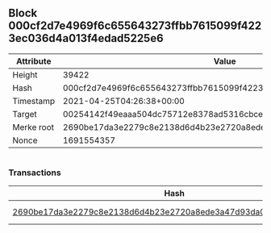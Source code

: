 ## Block 000cf2d7e4969f6c655643273ffbb7615099f4223ec036d4a013f4edad5225e6

Attribute | Value
--- | ---
Height | 39422
Hash | 000cf2d7e4969f6c655643273ffbb7615099f4223ec036d4a013f4edad5225e6
Timestamp | 2021-04-25T04:26:38+00:00
Target | 00254142f49eaaa504dc75712e8378ad5316cbcead634704b3734b6271167cc4
Merke root | 2690be17da3e2279c8e2138d6d4b23e2720a8ede3a47d93da0ca9310c60119d1
Nonce | 1691554357

```

```

### Transactions

Hash | Amount
--- | ---
[2690be17da3e2279c8e2138d6d4b23e2720a8ede3a47d93da0ca9310c60119d1](2690be17da3e2279c8e2138d6d4b23e2720a8ede3a47d93da0ca9310c60119d1.md) | 10.00000000 SKEPTI 
